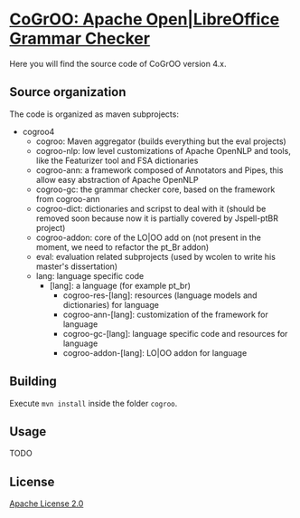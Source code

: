 [CoGrOO: Apache Open|LibreOffice Grammar Checker](http://cogroo.org)
====================================================================

Here you will find the source code of CoGrOO version 4.x.

Source organization
------------

The code is organized as maven subprojects:

* cogroo4
  * cogroo: Maven aggregator (builds everything but the eval projects)
  * cogroo-nlp: low level customizations of Apache OpenNLP and tools, like the Featurizer tool and FSA dictionaries
  * cogroo-ann: a framework composed of Annotators and Pipes, this allow easy abstraction of Apache OpenNLP
  * cogroo-gc: the grammar checker core, based on the framework from cogroo-ann
  * cogroo-dict: dictionaries and scripst to deal with it (should be removed soon because now it is partially covered by Jspell-ptBR project)
  * cogroo-addon: core of the LO|OO add on (not present in the moment, we need to refactor the pt_Br addon)
  * eval: evaluation related subprojects (used by wcolen to write his master's dissertation)
  * lang: language specific code
      * [lang]: a language (for example pt_br)
          * cogroo-res-[lang]: resources (language models and dictionaries) for language
          * cogroo-ann-[lang]: customization of the framework for language
          * cogroo-gc-[lang]: language specific code and resources for language
          * cogroo-addon-[lang]: LO|OO addon for language

Building
--------

Execute `mvn install` inside the folder `cogroo`.

Usage
-----
TODO

License
-------
[Apache License 2.0](http://www.apache.org/licenses/LICENSE-2.0.html)